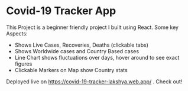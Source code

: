 # Covid-19 Tracker App

This Project is a beginner friendly project I built using React. Some key Aspects:

- Shows Live Cases, Recoveries, Deaths (clickable tabs)
- Shows Worldwide cases and Country Based cases
- Line Chart shows fluctuations over days, hover around to see exact figures
- Clickable Markers on Map show Country stats

Deployed live on https://covid-19-tracker-lakshya.web.app/ . Check out!

